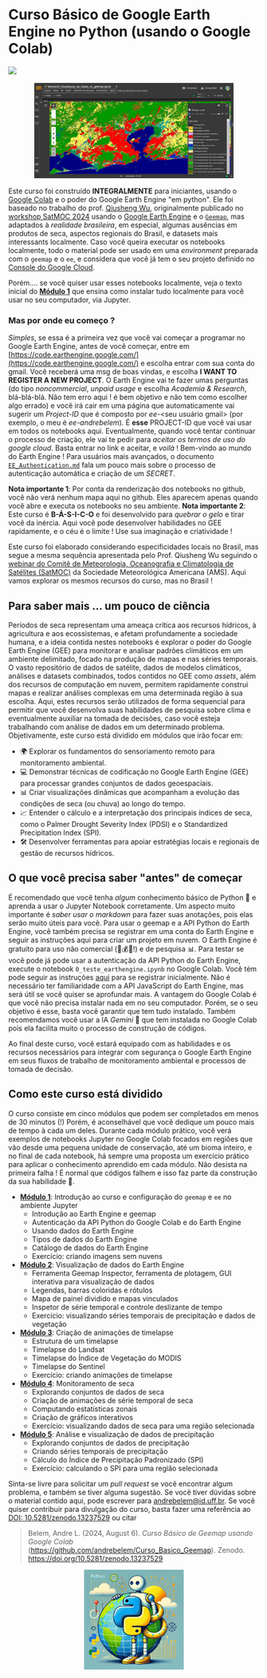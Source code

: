 # Curso Básico de Google Earth Engine no Python (usando o Google Colab)
[![](https://zenodo.org/badge/DOI/10.5281/zenodo.13237529.svg)](https://doi.org/10.5281/zenodo.13237529)
<p align="center">
  <img src="./screenshots/05_Uso_do_solo_RJ.jpg" alt="Uso do Solo RJ" width="400px">
</p>


Este curso foi construído **INTEGRALMENTE** para iniciantes, usando o [Google Colab](https://colab.research.google.com/) e o poder do Google Earth Engine "em python". Ele foi baseado no trabalho do prof. [Qiusheng Wu](https://www.linkedin.com/in/giswqs/), originalmente publicado no [workshop SatMOC 2024](https://geemap.org/workshops/SatMOC_2024) usando o [Google Earth Engine](https://earthengine.google.com) e o [`Geemap`](https://geemap.org), mas adaptados à *realidade brasileira*, em especial, algumas ausências em produtos de seca, aspectos regionais do Brasil, e datasets mais interessants localmente. Caso você queira executar os notebooks localmente, todo o material pode ser usado em uma *environment* preparada com o `geemap` e o `ee`, e considera que você já tem o seu projeto definido no [Console do Google Cloud](https://console.cloud.google.com/). <br>

Porém.... se você quiser usar esses notebooks localmente, veja o texto inicial do **[Módulo 1](https://github.com/andrebelem/Curso_Basico_Geemap/blob/main/Modulo01_Introducao_ao_geemap.ipynb)** que ensina como instalar tudo localmente para você usar no seu computador, via Jupyter.

### Mas por onde eu começo ?
*Simples*, se essa é a primeira vez que você vai começar a programar no Google Earth Engine, antes de você começar, entre em [https://code.earthengine.google.com/](https://code.earthengine.google.com/) e escolha entrar com sua conta do gmail. Você receberá uma msg de boas vindas, e escolha **I WANT TO REGISTER A NEW PROJECT**. O Earth Engine vai te fazer umas perguntas (do tipo *noncommercial*,  *unpaid usage* e escolha *Academia & Research*, blá-blá-blá. Não tem erro aqui ! é bem objetivo e não tem como escolher algo errado) e você irá cair em uma página que automaticamente vai sugerir um *Project-ID* que é composto por *ee-*<seu usuário gmail> (por exemplo, o meu é *ee-andrebelem*). É **esse** PROJECT-ID que você vai usar em todos os notebooks aqui. Eventualmente, quando você tentar continuar o processo de criação, ele vai te pedir para *aceitar os termos de uso do google cloud*. Basta entrar no link e aceitar, e *voilà* ! Bem-vindo ao mundo do Earth Engine ! Para usuários mais avançados, o documento [`EE_Authentication.md`](EE_Authentication.md) fala um pouco mais sobre o processo de autenticação automática e criação de um *SECRET*. 


**Nota importante 1**: Por conta da renderização dos notebooks no github, você não verá nenhum mapa aqui no github. Eles aparecem apenas quando você abre e executa os notebooks no seu ambiente.
**Nota importante 2**: Este curso é **B-Á-S-I-C-O** e foi desenvolvido para *quebrar o gelo* e tirar você da inércia. Aqui você pode desenvolver habilidades no GEE rapidamente, e o céu é o limite ! Use sua imaginação e criatividade !

Este curso foi elaborado considerando especificidades locais no Brasil, mas segue a mesma sequência apresentada pelo Prof. Qiusheng Wu seguindo o [webinar do Comitê de Meteorologia, Oceanografia e Climatologia de Satélites (SatMOC)](https://geemap.org/workshops/SatMOC_2024) da Sociedade Meteorológica Americana (AMS). Aqui vamos explorar os mesmos recursos do curso, mas no Brasil !

## Para saber mais ... um pouco de ciência

Períodos de seca representam uma ameaça crítica aos recursos hídricos, à agricultura e aos ecossistemas, e afetam profundamente a sociedade humana, e a ideia contida nestes notebooks é explorar o poder do Google Earth Engine (GEE) para monitorar e analisar padrões climáticos em um ambiente delimitado, focado na produção de mapas e nas séries temporais. O vasto repositório de dados de satélite, dados de modelos climáticos, análises e datasets combinados, todos contidos no GEE como *assets*, além dos recursos de computação em nuvem, permitem rapidamente construi mapas e realizar análises complexas em uma determinada região à sua escolha. Aqui, estes recursos serão utilizados de forma sequencial para permitir que você desenvolva suas habilidades de pesquisa sobre clima e eventualmente auxiliar na tomada de decisões, caso você esteja trabalhando com análise de dados em um determinado problema. Objetivamente, este curso está dividido em módulos que irão focar em: 
- 🌍 Explorar os fundamentos do sensoriamento remoto para monitoramento ambiental.
- 💻 Demonstrar técnicas de codificação no Google Earth Engine (GEE) para processar grandes conjuntos de dados geoespaciais.
- 📊 Criar visualizações dinâmicas que acompanham a evolução das condições de seca (ou chuva) ao longo do tempo.
- 📈 Entender o cálculo e a interpretação dos principais índices de seca, como o Palmer Drought Severity Index (PDSI) e o Standardized Precipitation Index (SPI).
- 🛠️ Desenvolver ferramentas para apoiar estratégias locais e regionais de gestão de recursos hídricos.

## O que você precisa saber "antes" de começar

É recomendado que você tenha *algum* conhecimento básico de Python 🐍 e aprenda a usar o Jupyter Notebook corretamente. Um aspecto muito importante é *saber usar o markdown* para fazer suas anotações, pois elas serão muito úteis para vocẽ. Para usar o geemap e a API Python do Earth Engine, você também precisa se registrar em uma conta do Earth Engine e seguir as instruções aqui para criar um projeto em nuvem. O Earth Engine é gratuito para uso não comercial (🚫💰💀!) e de pesquisa 📊. Para testar se você pode já pode usar a autenticação da API Python do Earth Engine, execute o notebook `0_teste_earthengine.ipynb` no Google Colab. Você tém pode seguir as instruções [aqui](EE_Authentication.md) para se registrar inicialmente.  Não é necessário ter familiaridade com a API JavaScript do Earth Engine, mas será útil se você quiser se aprofundar mais. A vantagem do Google Colab é que você não precisa instalar nada em no seu computador. Porém, se o seu objetivo é esse, basta você garantir que tem tudo instalado. Também recomendamos você usar a IA *Gemini* 🤖 que tem instalada no Google Colab pois ela facilita muito o processo de construção de códigos. 

Ao final deste curso, você estará equipado com as habilidades e os recursos necessários para integrar com segurança o Google Earth Engine em seus fluxos de trabalho de monitoramento ambiental e processos de tomada de decisão.

## Como este curso está dividido

O curso consiste em cinco módulos que podem ser completados em menos de 30 minutos (!) Porém, é aconselhável que vocẽ dedique um pouco mais de tempo à cada um deles. Durante cada módulo prático, você verá exemplos de notebooks Jupyter no Google Colab focados em regiões que vão desde uma pequena unidade de conservação, até um bioma inteiro, e no final de cada notebook, há sempre uma proposta um exercício prático para aplicar o conhecimento aprendido em cada módulo. Não desista na primeira falha ! É normal que códigos falhem e isso faz parte da construção da sua habilidade 💪.

- **[Módulo 1](https://github.com/andrebelem/Curso_Basico_Geemap/blob/main/Modulo01_Introducao_ao_geemap.ipynb)**: Introdução ao curso e configuração do `geemap` e `ee` no ambiente Jupyter 
    - Introdução ao Earth Engine e geemap
    - Autenticação da API Python do Google Colab e do Earth Engine
    - Usando dados do Earth Engine
    - Tipos de dados do Earth Engine
    - Catálogo de dados do Earth Engine
    - Exercício: criando imagens sem nuvens
- **[Módulo 2](https://github.com/andrebelem/Curso_Basico_Geemap/blob/main/Modulo02_Visualizacao_de_Dados_no_geemap.ipynb)**: Visualização de dados do Earth Engine
    - Ferramenta Geemap Inspector, ferramenta de plotagem, GUI interativa para visualização de dados
    - Legendas, barras coloridas e rótulos
    - Mapa de painel dividido e mapas vinculados
    - Inspetor de série temporal e controle deslizante de tempo
    - Exercício: visualizando séries temporais de precipitação e dados de vegetação
- **[Módulo 3](https://github.com/andrebelem/Curso_Basico_Geemap/blob/main/Modulo03_Animacoes_de_timelapse.ipynb)**: Criação de animações de timelapse
    - Estrutura de um timelapse
    - Timelapse do Landsat
    - Timelapse do Índice de Vegetação do MODIS
    - Timelapse do Sentinel
    - Exercício: criando animações de timelapse
- **[Módulo 4](https://github.com/andrebelem/Curso_Basico_Geemap/blob/main/Modulo04_Monitoramento_de_seca.ipynb)**: Monitoramento de seca
    - Explorando conjuntos de dados de seca
    - Criação de animações de série temporal de seca
    - Computando estatísticas zonais
    - Criação de gráficos interativos
    - Exercício: visualizando dados de seca para uma região selecionada
- **[Módulo 5](https://github.com/andrebelem/Curso_Basico_Geemap/blob/main/Modulo05_Analise_de_Dados_de_Precipitacao.ipynb)**: Análise e visualização de dados de precipitação
    - Explorando conjuntos de dados de precipitação
    - Criando séries temporais de precipitação
    - Cálculo do Índice de Precipitação Padronizado (SPI)
    - Exercício: calculando o SPI para uma região selecionada

Sinta-se livre para solicitar um *pull request* se você encontrar algum problema, e também se tiver alguma sugestão. Se você tiver dúvidas sobre o material contido aqui, pode escrever para [andrebelem@id.uff.br](andrebelem@id.uff.br). Se você quiser contribuir para divulgação do curso, basta fazer uma referência ao [DOI: 10.5281/zenodo.13237529](https://doi.org/10.5281/zenodo.13237529) ou citar

> Belem, Andre L. (2024, August 6). *Curso Básico de Geemap usando Google Colab* (https://github.com/andrebelem/Curso_Basico_Geemap). Zenodo. https://doi.org/10.5281/zenodo.13237529

<p align="center">
  <img src="https://github.com/andrebelem/Curso_Basico_Geemap/blob/main/screenshots/100_Good_Python_GEE.jpg" alt="Good Python GEE" height="200px">
</p>


  
